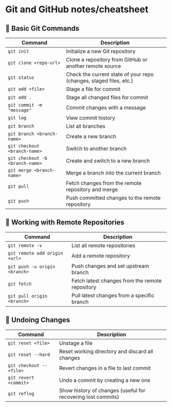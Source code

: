 # Git and GitHub notes/cheatsheet
## 🔹 Basic Git Commands

| Command | Description |
|---------|------------|
| `git init` | Initialize a new Git repository |
| `git clone <repo-url>` | Clone a repository from GitHub or another remote source |
| `git status` | Check the current state of your repo (changes, staged files, etc.) |
| `git add <file>` | Stage a file for commit |
| `git add .` | Stage all changed files for commit |
| `git commit -m "message"` | Commit changes with a message |
| `git log` | View commit history |
| `git branch` | List all branches |
| `git branch <branch-name>` | Create a new branch |
| `git checkout <branch-name>` | Switch to another branch |
| `git checkout -b <branch-name>` | Create and switch to a new branch |
| `git merge <branch-name>` | Merge a branch into the current branch |
| `git pull` | Fetch changes from the remote repository and merge |
| `git push` | Push committed changes to the remote repository |
## 🔹 Working with Remote Repositories
| Command | Description |
|---------|------------|
| `git remote -v` | List all remote repositories |
| `git remote add origin <url>` | Add a remote repository |
| `git push -u origin <branch>` | Push changes and set upstream branch |
| `git fetch` | Fetch latest changes from the remote repository |
| `git pull origin <branch>` | Pull latest changes from a specific branch |
## 🔹 Undoing Changes

| Command | Description |
|---------|------------|
| `git reset <file>` | Unstage a file |
| `git reset --hard` | Reset working directory and discard all changes |
| `git checkout -- <file>` | Revert changes in a file to last commit |
| `git revert <commit>` | Undo a commit by creating a new one |
| `git reflog` | Show history of changes (useful for recovering lost commits) |
